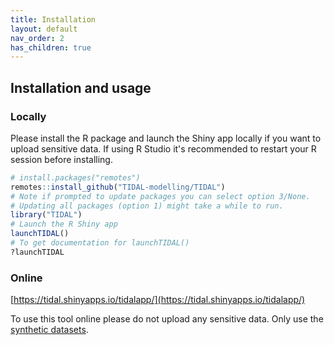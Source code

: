 ```yaml
---
title: Installation
layout: default
nav_order: 2
has_children: true
---
```


## Installation and usage

### Locally

Please install the R package and launch the Shiny app locally if you want to upload sensitive data. If using R Studio it's recommended to restart your R session before installing.

```r
# install.packages("remotes")
remotes::install_github("TIDAL-modelling/TIDAL")
# Note if prompted to update packages you can select option 3/None.
# Updating all packages (option 1) might take a while to run.
library("TIDAL")
# Launch the R Shiny app
launchTIDAL()
# To get documentation for launchTIDAL()
?launchTIDAL
```

### Online

[https://tidal.shinyapps.io/tidalapp/](https://tidal.shinyapps.io/tidalapp/)

To use this tool online please do not upload any sensitive data. Only use the [synthetic datasets](/docs/installation/synthetic_data).

